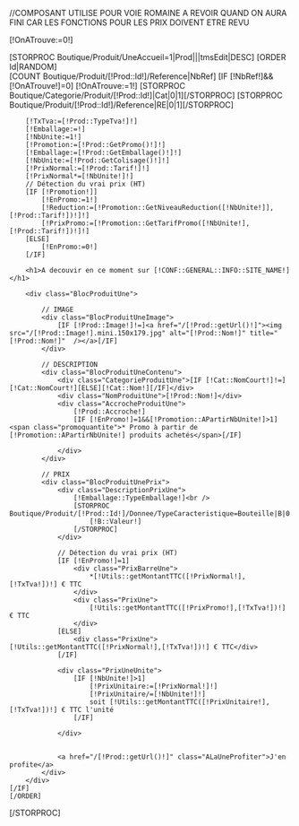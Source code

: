 //COMPOSANT UTILISE POUR VOIE ROMAINE A REVOIR QUAND ON AURA FINI CAR LES FONCTIONS POUR LES PRIX DOIVENT ETRE REVU
<div class="ALaUne">
[!OnATrouve:=0!]

[STORPROC Boutique/Produit/UneAccueil=1|Prod|||tmsEdit|DESC]
	[ORDER Id|RANDOM]	
	[COUNT Boutique/Produit/[!Prod::Id!]/Reference|NbRef]
	[IF [!NbRef!]&&[!OnATrouve!]=0]
		[!OnATrouve:=1!]
		[STORPROC Boutique/Categorie/Produit/[!Prod::Id!]|Cat|0|1][/STORPROC]
		[STORPROC Boutique/Produit/[!Prod::Id!]/Reference|RE|0|1][/STORPROC]
	
		[!TxTva:=[!Prod::TypeTva!]!]
		[!Emballage:=!]
		[!NbUnite:=1!]
		[!Promotion:=[!Prod::GetPromo()!]!]
		[!Emballage:=[!Prod::GetEmballage()!]!]
		[!NbUnite:=[!Prod::GetColisage()!]!]	
		[!PrixNormal:=[!Prod::Tarif!]!]
		[!PrixNormal*=[!NbUnite!]!]
		// Détection du vrai prix (HT)
		[IF [!Promotion!]]
			[!EnPromo:=1!]
			[!Reduction:=[!Promotion::GetNiveauReduction([!NbUnite!]],[!Prod::Tarif!])!]!]
			[!PrixPromo:=[!Promotion::GetTarifPromo([!NbUnite!],[!Prod::Tarif!])!]!]
		[ELSE]
			[!EnPromo:=0!]
		[/IF]

		<h1>A decouvir en ce moment sur [!CONF::GENERAL::INFO::SITE_NAME!]</h1>
	
		<div class="BlocProduitUne">
	
			// IMAGE
			<div class="BlocProduitUneImage">
				[IF [!Prod::Image!]!=]<a href="/[!Prod::getUrl()!]"><img src="/[!Prod::Image!].mini.150x179.jpg" alt="[!Prod::Nom!]" title="[!Prod::Nom!]"  /></a>[/IF]
			</div>
	
			// DESCRIPTION
			<div class="BlocProduitUneContenu">
				<div class="CategorieProduitUne">[IF [!Cat::NomCourt!]!=][!Cat::NomCourt!][ELSE][!Cat::Nom!][/IF]</div>
				<div class="NomProduitUne">[!Prod::Nom!]</div>
				<div class="AccrocheProduitUne">
					[!Prod::Accroche!]
					[IF [!EnPromo!]=1&&[!Promotion::APartirNbUnite!]>1]<span class="promoquantite">* Promo à partir de [!Promotion::APartirNbUnite!] produits achetés</span>[/IF]

				</div>
			</div>
	
			// PRIX
			<div class="BlocProduitUnePrix">
				<div class="DescriptionPrixUne">
					[!Emballage::TypeEmballage!]<br />
					[STORPROC Boutique/Produit/[!Prod::Id!]/Donnee/TypeCaracteristique=Bouteille|B|0|1]
						[!B::Valeur!]
					[/STORPROC]
				</div>
	
				// Détection du vrai prix (HT)
				[IF [!EnPromo!]=1]
					<div class="PrixBarreUne">
						*[!Utils::getMontantTTC([!PrixNormal!],[!TxTva!])!] € TTC
					</div>
					<div class="PrixUne">
						[!Utils::getMontantTTC([!PrixPromo!],[!TxTva!])!] € TTC
					</div>
				[ELSE]
					<div class="PrixUne">[!Utils::getMontantTTC([!PrixNormal!],[!TxTva!])!] € TTC</div>
				[/IF]

				<div class="PrixUneUnite">
					[IF [!NbUnite!]>1]
						[!PrixUnitaire:=[!PrixNormal!]!]
						[!PrixUnitaire/=[!NbUnite!]!]
						soit [!Utils::getMontantTTC([!PrixUnitaire!],[!TxTva!])!] € TTC l'unité
					[/IF]
					
				</div>
				
	
				<a href="/[!Prod::getUrl()!]" class="ALaUneProfiter">J'en profite</a>
			</div>
		</div>
	[/IF]
	[/ORDER]
[/STORPROC]

</div>